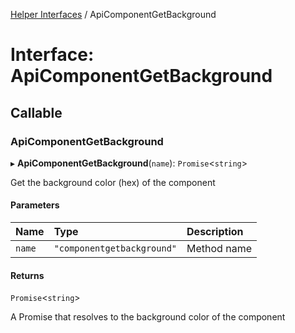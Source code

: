 [Helper Interfaces](../README.md) / ApiComponentGetBackground

# Interface: ApiComponentGetBackground

## Callable

### ApiComponentGetBackground

▸ **ApiComponentGetBackground**(`name`): `Promise`<`string`\>

Get the background color (hex) of the component

#### Parameters

| Name | Type | Description |
| :------ | :------ | :------ |
| `name` | ``"componentgetbackground"`` | Method name |

#### Returns

`Promise`<`string`\>

A Promise that resolves to the background color of the component
